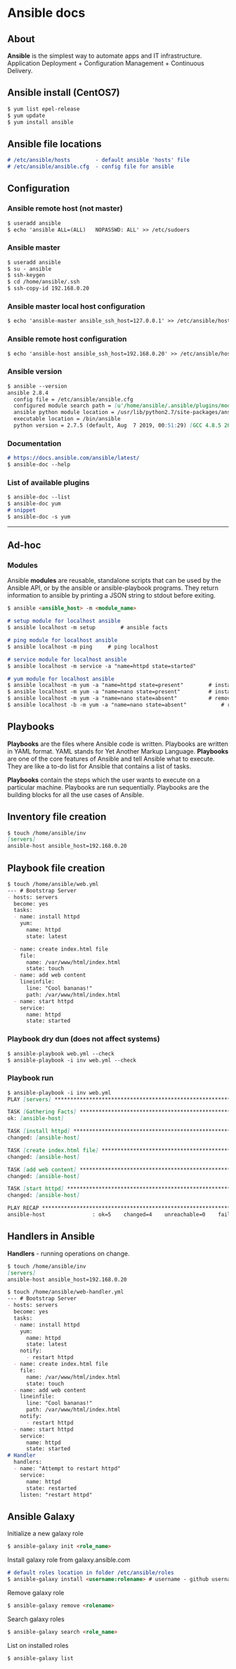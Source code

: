 # Ansible docs
## About 
**Ansible** is the simplest way to automate apps and IT infrastructure. Application Deployment + Configuration Management + Continuous Delivery.

## Ansible install (CentOS7)
```markdown
$ yum list epel-release
$ yum update
$ yum install ansible
```

## Ansible file locations
```markdown
# /etc/ansible/hosts 		- default ansible 'hosts' file
# /etc/ansible/ansible.cfg 	- config file for ansible
```

## Configuration
### Ansible remote host (not master) ### 
```markdown
$ useradd ansible
$ echo 'ansible	ALL=(ALL)	NOPASSWD: ALL' >> /etc/sudoers
```

### Ansible master ###
```markdown
$ useradd ansible
$ su - ansible
$ ssh-keygen
$ cd /home/ansible/.ssh
$ ssh-copy-id 192.168.0.20
```

### Ansible master local host configuration
```markdown
$ echo 'ansible-master ansible_ssh_host=127.0.0.1' >> /etc/ansible/hosts
```

### Ansible remote host configuration
```markdown
$ echo 'ansible-host ansible_ssh_host=192.168.0.20' >> /etc/ansible/hosts
```

### Ansible version
```markdown
$ ansible --version
ansible 2.8.4
  config file = /etc/ansible/ansible.cfg
  configured module search path = [u'/home/ansible/.ansible/plugins/modules', u'/usr/share/ansible/plugins/modules']
  ansible python module location = /usr/lib/python2.7/site-packages/ansible
  executable location = /bin/ansible
  python version = 2.7.5 (default, Aug  7 2019, 00:51:29) [GCC 4.8.5 20150623 (Red Hat 4.8.5-39)]
```

### Documentation
```markdown
# https://docs.ansible.com/ansible/latest/
$ ansible-doc --help
```

### List of available plugins

```markdown
$ ansible-doc --list
$ ansible-doc yum
# snippet
$ ansible-doc -s yum
```
---
## Ad-hoc
### Modules
Ansible **modules** are reusable, standalone scripts that can be used by the Ansible API, or by the ansible or ansible-playbook programs. They return information to ansible by printing a JSON string to stdout before exiting.

```markdown
$ ansible <ansible_host> -m <module_name>
```

```markdown
# setup module for localhost ansible
$ ansible localhost -m setup		# ansible facts

# ping module for localhost ansible
$ ansible localhost -m ping		# ping localhost

# service module for localhost ansible
$ ansible localhost -m service -a "name=httpd state=started"

# yum module for localhost ansible
$ ansible localhost -m yum -a "name=httpd state=present"		# install httpd package
$ ansible localhost -m yum -a "name=nano state=present" 		# install nano package
$ ansible localhost -m yum -a "name=nano state=absent"  		# remove  nano package
$ ansible localhost -b -m yum -a "name=nano state=absent"	        # remove  nano package (-b, --become run operations with become (does not imply password prompting)
```

## Playbooks
**Playbooks** are the files where Ansible code is written. Playbooks are written in YAML format. YAML stands for Yet Another Markup Language. **Playbooks** are one of the core features of Ansible and tell Ansible what to execute. They are like a to-do list for Ansible that contains a list of tasks.

**Playbooks** contain the steps which the user wants to execute on a particular machine. Playbooks are run sequentially. Playbooks are the building blocks for all the use cases of Ansible.

## Inventory file creation
```markdown
$ touch /home/ansible/inv
[servers]
ansible-host ansible_host=192.168.0.20
```
## Playbook file creation
```markdown
$ touch /home/ansible/web.yml
--- # Bootstrap Server
- hosts: servers
  become: yes
  tasks:
  - name: install httpd
    yum:
      name: httpd
      state: latest

  - name: create index.html file
    file:
      name: /var/www/html/index.html
      state: touch
  - name: add web content
    lineinfile:
      line: "Cool bananas!"
      path: /var/www/html/index.html
  - name: start httpd
    service:
      name: httpd
      state: started
```

### Playbook dry dun (does not affect systems)
```markdown
$ ansible-playbook web.yml --check
$ ansible-playbook -i inv web.yml --check
```

### Playbook run
```markdown
$ ansible-playbook -i inv web.yml
PLAY [servers] **********************************************************************************

TASK [Gathering Facts] **************************************************************************
ok: [ansible-host]

TASK [install httpd] ******************************************************************************
changed: [ansible-host]

TASK [create index.html file] *******************************************************************
changed: [ansible-host]

TASK [add web content] **************************************************************************
changed: [ansible-host]

TASK [start httpd] ******************************************************************************
changed: [ansible-host]

PLAY RECAP **************************************************************************************
ansible-host               : ok=5    changed=4    unreachable=0    failed=0    skipped=0    rescued=0    ignored=0
```

## Handlers in Ansible
**Handlers** - running operations on change.

```markdown
$ touch /home/ansible/inv
[servers]
ansible-host ansible_host=192.168.0.20
```

```markdown
$ touch /home/ansible/web-handler.yml
--- # Bootstrap Server
- hosts: servers
  become: yes
  tasks:
  - name: install httpd
    yum:
      name: httpd
      state: latest
    notify:
      - restart httpd
  - name: create index.html file
    file:
      name: /var/www/html/index.html
      state: touch
  - name: add web content
    lineinfile:
      line: "Cool bananas!"
      path: /var/www/html/index.html
    notify:
      - restart httpd
  - name: start httpd
    service:
      name: httpd
      state: started
# Handler
  handlers:
  - name: "Attempt to restart httpd"
    service:
      name: httpd
      state: restarted
    listen: "restart httpd"
```

## Ansible Galaxy
Initialize a new galaxy role
```markdown
$ ansible-galaxy init <role_name>
```
Install galaxy role from galaxy.ansible.com
```markdown
# default roles location in folder /etc/ansible/roles
$ ansible-galaxy install <username:rolename> # username - github username
```
Remove galaxy role
```markdown
$ ansible-galaxy remove <rolename>
```

Search galaxy roles
```markdown
$ ansible-galaxy search <role_name>
```
List on installed roles
```markdown
$ ansible-galaxy list
```
